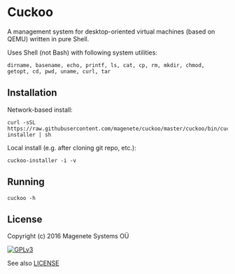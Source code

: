 Cuckoo
======

A management system for desktop-oriented virtual machines (based on QEMU) written in pure Shell.

Uses Shell (not Bash) with following system utilities:

    dirname, basename, echo, printf, ls, cat, cp, rm, mkdir, chmod, getopt, cd, pwd, uname, curl, tar


Installation
------------

Network-based install:

    curl -sSL https://raw.githubusercontent.com/magenete/cuckoo/master/cuckoo/bin/cuckoo-installer | sh

Local install (e.g. after cloning git repo, etc.):

    cuckoo-installer -i -v


Running
-------

    cuckoo -h


License
-------

Copyright (c) 2016 Magenete Systems OÜ

[![GPLv3](http://www.gnu.org/graphics/gplv3-88x31.png)](http://www.gnu.org/licenses/gpl-3.0.txt)

See also [LICENSE](LICENSE)
